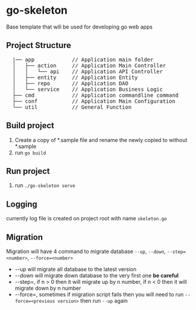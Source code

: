 # go-skeleton

Base template that will be used for developing go web apps

## Project Structure

<pre>
  |── app            // Application main folder
  │   ├── action     // Application Main Controller
  │   │   └── api    // Application API Controller
  │   ├── entity     // Application Entity
  │   ├── repo       // Application DAO
  │   └── service    // Application Business Logic
  ├── cmd            // Application commandline command
  ├── conf           // Application Main Configuration
  └── util           // General Function
</pre>

## Build project

1. Create a copy of *.sample file and rename the newly copied to without *.sample
2. run `go build`

## Run project

1. run `./go-skeleton serve`

## Logging

currently log file is created on project root with name `skeleton.go`

## Migration

Migration will have 4 command to migrate database `--up`, `--down`, `--step=<number>`, `--force=<number>`

* --up will migrate all database to the latest version
* --down will migrate down database to the very first one **be careful**
* --step=<n>, if n > 0 then it will migrate up by n number, if n < 0 then it will migrate down by n number
* --force=<n>, sometimes if migration script fails then you will need to run `--force=<previous version>` then run `--up` again
